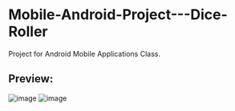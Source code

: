 # Mobile-Android-Project---Dice-Roller
Project for Android Mobile Applications Class.

## Preview:
![image](https://user-images.githubusercontent.com/64164615/152427961-dcf9639b-14a8-45d5-9116-9ade7fb7f40e.png)
![image](https://user-images.githubusercontent.com/64164615/152427827-ca2f0b30-f472-40cd-9943-cabb66fde97e.png)

